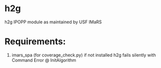 # h2g
h2g IPOPP module as maintained by USF IMaRS

# Requirements:
1. imars_spa (for coverage_check.py) if not installed h2g fails silently with Command Error @ InitAlgorithm
